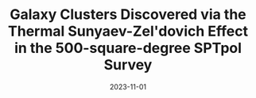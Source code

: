 ---
title: "Galaxy Clusters Discovered via the Thermal Sunyaev-Zel'dovich Effect in the 500-square-degree SPTpol Survey"
collection: "publications"
category: "co_papers"
permalink: /publications/2023arXiv231107512B
link: https://ui.adsabs.harvard.edu/abs/2023arXiv231107512B/abstract
date: 2023-11-01
venue: "arXiv e-prints"
citation: "Bleem, L. E., Klein, M., Abbott, T. M. C., et al. (2023), arXiv e-prints, arXiv:2311.07512."
---